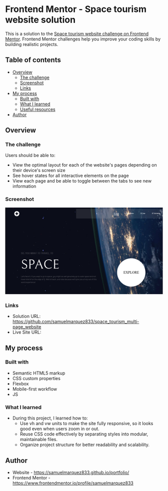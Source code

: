 # Frontend Mentor - Space tourism website solution

This is a solution to the [Space tourism website challenge on Frontend Mentor](https://www.frontendmentor.io/challenges/space-tourism-multipage-website-gRWj1URZ3). Frontend Mentor challenges help you improve your coding skills by building realistic projects. 

## Table of contents

- [Overview](#overview)
  - [The challenge](#the-challenge)
  - [Screenshot](#screenshot)
  - [Links](#links)
- [My process](#my-process)
  - [Built with](#built-with)
  - [What I learned](#what-i-learned)
  - [Useful resources](#useful-resources)
- [Author](#author)


## Overview

### The challenge

Users should be able to:

- View the optimal layout for each of the website's pages depending on their device's screen size
- See hover states for all interactive elements on the page
- View each page and be able to toggle between the tabs to see new information

### Screenshot

![Space tourism multi-page website index image](/preview.png)

### Links

- Solution URL: https://github.com/samuelmarquez833/space_tourism_multi-page_website
- Live Site URL: 

## My process

### Built with

- Semantic HTML5 markup
- CSS custom properties
- Flexbox
- Mobile-first workflow
- JS


### What I learned

- During this project, I learned how to:
  - Use vh and vw units to make the site fully responsive, so it looks good even when users zoom in or out.
  - Reuse CSS code effectively by separating styles into modular, maintainable files.
  - Organize project structure for better readability and scalability.

## Author

- Website - https://samuelmarquez833.github.io/portfolio/
- Frontend Mentor - https://www.frontendmentor.io/profile/samuelmarquez833


